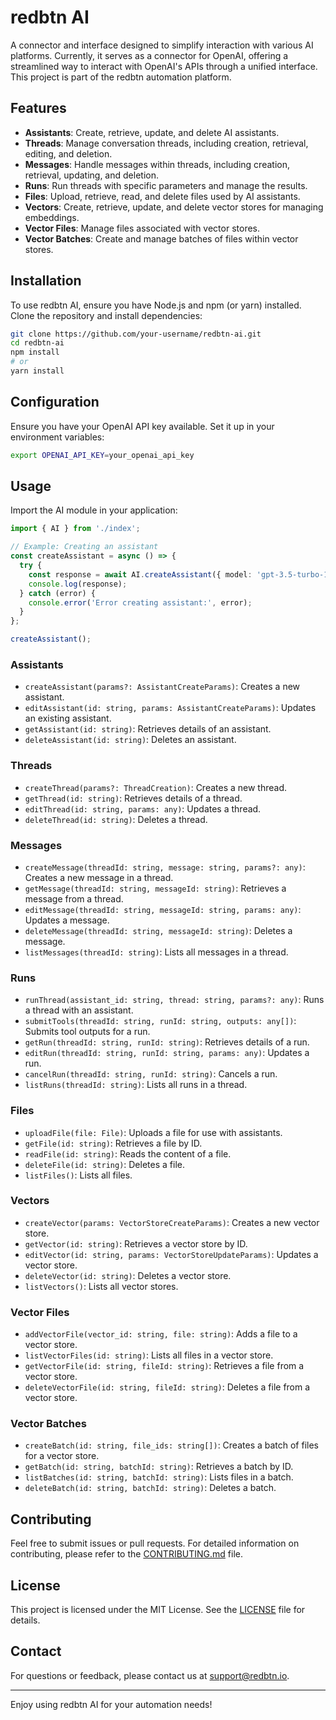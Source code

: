 # redbtn AI

 A connector and interface designed to simplify interaction with various AI platforms. Currently, it serves as a connector for OpenAI, offering a streamlined way to interact with OpenAI's APIs through a unified interface. This project is part of the redbtn automation platform.

## Features

- **Assistants**: Create, retrieve, update, and delete AI assistants.
- **Threads**: Manage conversation threads, including creation, retrieval, editing, and deletion.
- **Messages**: Handle messages within threads, including creation, retrieval, updating, and deletion.
- **Runs**: Run threads with specific parameters and manage the results.
- **Files**: Upload, retrieve, read, and delete files used by AI assistants.
- **Vectors**: Create, retrieve, update, and delete vector stores for managing embeddings.
- **Vector Files**: Manage files associated with vector stores.
- **Vector Batches**: Create and manage batches of files within vector stores.

## Installation

To use redbtn AI, ensure you have Node.js and npm (or yarn) installed. Clone the repository and install dependencies:

```bash
git clone https://github.com/your-username/redbtn-ai.git
cd redbtn-ai
npm install
# or
yarn install
```

## Configuration

Ensure you have your OpenAI API key available. Set it up in your environment variables:

```bash
export OPENAI_API_KEY=your_openai_api_key
```

## Usage

Import the AI module in your application:

```typescript
import { AI } from './index';

// Example: Creating an assistant
const createAssistant = async () => {
  try {
    const response = await AI.createAssistant({ model: 'gpt-3.5-turbo-1106' });
    console.log(response);
  } catch (error) {
    console.error('Error creating assistant:', error);
  }
};

createAssistant();
```

### Assistants

- `createAssistant(params?: AssistantCreateParams)`: Creates a new assistant.
- `editAssistant(id: string, params: AssistantCreateParams)`: Updates an existing assistant.
- `getAssistant(id: string)`: Retrieves details of an assistant.
- `deleteAssistant(id: string)`: Deletes an assistant.

### Threads

- `createThread(params?: ThreadCreation)`: Creates a new thread.
- `getThread(id: string)`: Retrieves details of a thread.
- `editThread(id: string, params: any)`: Updates a thread.
- `deleteThread(id: string)`: Deletes a thread.

### Messages

- `createMessage(threadId: string, message: string, params?: any)`: Creates a new message in a thread.
- `getMessage(threadId: string, messageId: string)`: Retrieves a message from a thread.
- `editMessage(threadId: string, messageId: string, params: any)`: Updates a message.
- `deleteMessage(threadId: string, messageId: string)`: Deletes a message.
- `listMessages(threadId: string)`: Lists all messages in a thread.

### Runs

- `runThread(assistant_id: string, thread: string, params?: any)`: Runs a thread with an assistant.
- `submitTools(threadId: string, runId: string, outputs: any[])`: Submits tool outputs for a run.
- `getRun(threadId: string, runId: string)`: Retrieves details of a run.
- `editRun(threadId: string, runId: string, params: any)`: Updates a run.
- `cancelRun(threadId: string, runId: string)`: Cancels a run.
- `listRuns(threadId: string)`: Lists all runs in a thread.

### Files

- `uploadFile(file: File)`: Uploads a file for use with assistants.
- `getFile(id: string)`: Retrieves a file by ID.
- `readFile(id: string)`: Reads the content of a file.
- `deleteFile(id: string)`: Deletes a file.
- `listFiles()`: Lists all files.

### Vectors

- `createVector(params: VectorStoreCreateParams)`: Creates a new vector store.
- `getVector(id: string)`: Retrieves a vector store by ID.
- `editVector(id: string, params: VectorStoreUpdateParams)`: Updates a vector store.
- `deleteVector(id: string)`: Deletes a vector store.
- `listVectors()`: Lists all vector stores.

### Vector Files

- `addVectorFile(vector_id: string, file: string)`: Adds a file to a vector store.
- `listVectorFiles(id: string)`: Lists all files in a vector store.
- `getVectorFile(id: string, fileId: string)`: Retrieves a file from a vector store.
- `deleteVectorFile(id: string, fileId: string)`: Deletes a file from a vector store.

### Vector Batches

- `createBatch(id: string, file_ids: string[])`: Creates a batch of files for a vector store.
- `getBatch(id: string, batchId: string)`: Retrieves a batch by ID.
- `listBatches(id: string, batchId: string)`: Lists files in a batch.
- `deleteBatch(id: string, batchId: string)`: Deletes a batch.

## Contributing

Feel free to submit issues or pull requests. For detailed information on contributing, please refer to the [CONTRIBUTING.md](CONTRIBUTING.md) file.

## License

This project is licensed under the MIT License. See the [LICENSE](LICENSE) file for details.

## Contact

For questions or feedback, please contact us at [support@redbtn.io](mailto:support@redbtn.io).

---

Enjoy using redbtn AI for your automation needs!